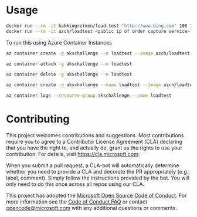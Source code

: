 # Usage

```sh
docker run --rm -it hakkiogretmen/load-test "http://www.bing.com" 100 100
docker run --rm -it azch/loadtest <public ip of order capture service>
```

To run this using Azure Container Instances
```sh
az container create -g akschallenge --n loadtest --image azch/loadtest -e SERVICE_IP=<public ip of order capture service> --restart-policy Never --no-wait

az container attach -g akschallenge --n loadtest

az container delete -g akschallenge --n loadtest
```

```sh
az container create -g akschallenge --name loadtest --image azch/loadtest  --restart-policy Never  --no-wait --environment-variables SERVICE_IP=23.96.91.35
```

```sh
az container logs --resource-group akschallenge --name loadtest
```

# Contributing

This project welcomes contributions and suggestions.  Most contributions require you to agree to a
Contributor License Agreement (CLA) declaring that you have the right to, and actually do, grant us
the rights to use your contribution. For details, visit https://cla.microsoft.com.

When you submit a pull request, a CLA-bot will automatically determine whether you need to provide
a CLA and decorate the PR appropriately (e.g., label, comment). Simply follow the instructions
provided by the bot. You will only need to do this once across all repos using our CLA.

This project has adopted the [Microsoft Open Source Code of Conduct](https://opensource.microsoft.com/codeofconduct/).
For more information see the [Code of Conduct FAQ](https://opensource.microsoft.com/codeofconduct/faq/) or
contact [opencode@microsoft.com](mailto:opencode@microsoft.com) with any additional questions or comments.